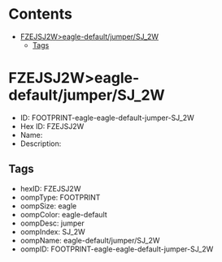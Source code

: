 



Contents
========

* [FZEJSJ2W>eagle-default/jumper/SJ_2W](#fzejsj2weagle-defaultjumpersj_2w)
	* [Tags](#tags)

# FZEJSJ2W>eagle-default/jumper/SJ_2W

- ID: FOOTPRINT-eagle-eagle-default-jumper-SJ_2W
- Hex ID: FZEJSJ2W
- Name: 
- Description: 

## Tags

- hexID: FZEJSJ2W
- oompType: FOOTPRINT
- oompSize: eagle
- oompColor: eagle-default
- oompDesc: jumper
- oompIndex: SJ_2W
- oompName: eagle-default/jumper/SJ_2W
- oompID: FOOTPRINT-eagle-eagle-default-jumper-SJ_2W
